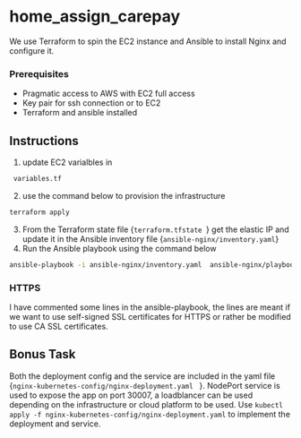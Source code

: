 # home_assign_carepay

We use Terraform to spin the EC2 instance and Ansible to install Nginx and configure it.

### Prerequisites 
-  Pragmatic access to AWS with EC2 full access  
- Key pair for ssh connection or to EC2
- Terraform and ansible installed 


## Instructions 
1. update EC2 varialbles in 
```bash
 variables.tf 
```
2. use the command below to provision the infrastructure  
```bash 
terraform apply 
``` 
3. From the Terraform state file {```terraform.tfstate ```} get the elastic IP and update it in the Ansible inventory file {```ansible-nginx/inventory.yaml```}
4. Run the Ansible playbook using the command below 
```bash 
ansible-playbook -i ansible-nginx/inventory.yaml  ansible-nginx/playbook.yaml
```

### HTTPS
I have commented some lines in the ansible-playbook, the lines are meant if we want to use self-signed SSL certificates for HTTPS or rather be modified to use CA SSL certificates.  

## Bonus Task 
Both the deployment config and the service are included in the yaml file {```nginx-kubernetes-config/nginx-deployment.yaml ```  }. NodePort service is used to expose the app on port 30007, a loadblancer can be used depending on the infrastructure or cloud platform to be used. Use ```kubectl apply -f nginx-kubernetes-config/nginx-deployment.yaml``` to implement the deployment and service. 





